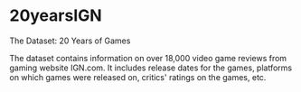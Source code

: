 # 20yearsIGN
The Dataset: 20 Years of Games

The dataset contains information on over 18,000 video game reviews from gaming website IGN.com. It includes release dates for the games, platforms on which games were released on, critics' ratings on the games, etc.
